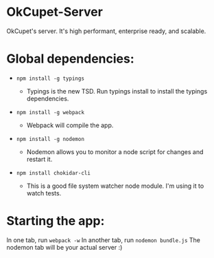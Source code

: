 # OkCupet-Server
OkCupet's server. It's high performant, enterprise ready, and scalable.

# Global dependencies:

* `npm install -g typings`
    * Typings is the new TSD. Run typings install to install the typings dependencies.

* `npm install -g webpack`
    * Webpack will compile the app.

* `npm install -g nodemon`
    * Nodemon allows you to monitor a node script for changes and restart it.

* `npm install chokidar-cli`
    * This is a good file system watcher node module. I'm using it to watch tests.

# Starting the app:

In one tab, run `webpack -w`
In another tab, run `nodemon bundle.js`
The nodemon tab will be your actual server :)
